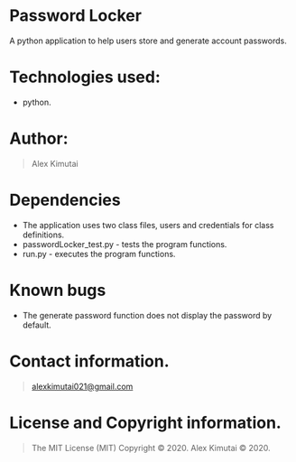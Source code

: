 # Password Locker
A python application to help users store and generate account passwords.

# Technologies used: 
* python.

# Author: 
> Alex Kimutai

# Dependencies
* The application uses two class files, users and credentials for class definitions.
* passwordLocker_test.py - tests the program functions.
* run.py - executes the program functions.

# Known bugs
* The generate password function does not display the password by default.

# Contact information.
> alexkimutai021@gmail.com

# License and Copyright information.
> The MIT License (MIT) Copyright © 2020.
> Alex Kimutai © 2020.
